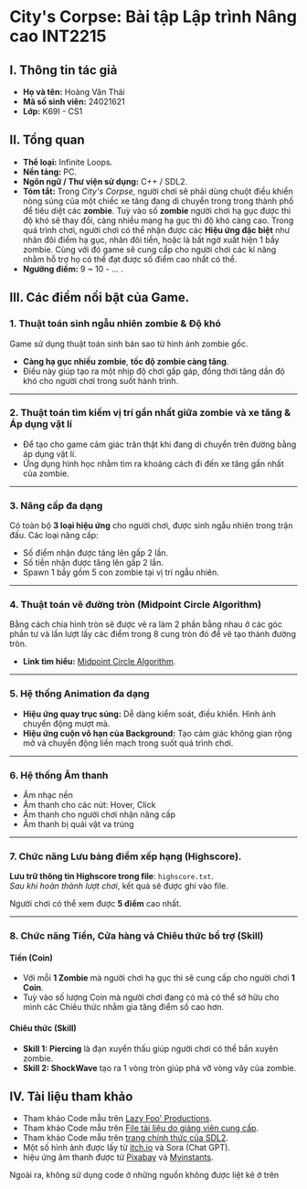 # City's Corpse: Bài tập Lập trình Nâng cao INT2215



## I. Thông tin tác giả 
- **Họ và tên:** Hoàng Văn Thái 
- **Mã số sinh viên:** 24021621
- **Lớp:** K69I - CS1

## II. Tổng quan 
- **Thể loại:** Infinite Loops.
- **Nền tảng:** PC.
- **Ngôn ngữ / Thư viện sử dụng:** C++ / SDL2. 
- **Tóm tắt:** Trong _City's Corpse_, người chơi sẽ phải dùng chuột điều khiển nòng súng của một chiếc xe tăng đang di chuyển trong trong thành phố để tiêu diệt các **zombie**. Tuỳ vào số **zombie** người chơi hạ gục được thì độ khó sẽ thay đổi, càng nhiều mạng hạ gục thì độ khó càng cao. Trong quá trình chơi, người chơi có thể nhận được các **Hiệu ứng đặc biệt** như nhân đôi điểm hạ gục, nhân đôi tiền, hoặc là bất ngờ xuất hiện 1 bầy zombie. Cùng với đó game sẽ cung cấp cho người chơi các kĩ năng nhằm hỗ trợ họ có thể đạt được số điểm cao nhất có thể.
- **Ngưỡng điểm:** 9 ~ 10 - ... .

## III. Các điểm nổi bật của Game.
### 1. Thuật toán sinh ngẫu nhiên zombie & Độ khó

Game sử dụng thuật toán sinh bản sao từ hình ảnh zombie gốc.

- **Càng hạ gục nhiều zombie**, **tốc độ zombie càng tăng**.
- Điều này giúp tạo ra một nhịp độ chơi gấp gáp, đồng thời tăng dần độ khó cho người chơi trong suốt hành trình.

---

### 2. Thuật toán tìm kiếm vị trí gần nhất giữa zombie và xe tăng & Áp dụng vật lí

- Để tạo cho game cảm giác trân thật khi đang di chuyển trên đường bằng áp dụng vật lí.
- Ứng dụng hình học nhằm tìm ra khoảng cách đi đến xe tăng gần nhất của zombie.

---

### 3. Nâng cấp đa dạng
Có toàn bộ **3 loại hiệu ứng** cho người chơi, được sinh ngẫu nhiên trong trận đấu. Các loại nâng cấp: 

- Số điểm nhận được tăng lên gấp 2 lần.
- Số tiền nhận được tăng lên gấp 2 lần.
- Spawn 1 bầy gồm 5 con zombie tại vị trí ngẫu nhiên.

---

### 4. Thuật toán vẽ đường tròn (Midpoint Circle Algorithm)

Bằng cách chia hình tròn sẽ được vẽ ra làm 2 phần bằng nhau ở các góc phần tư và lần lượt lấy các điểm trong 8 cung tròn đó để vẽ tạo thành đường tròn.
- **Link tìm hiểu:** [Midpoint Circle Algorithm](https://en.wikipedia.org/wiki/Midpoint_circle_algorithm).

---

### 5. Hệ thống Animation đa dạng 

- **Hiệu ứng quay trục súng:** Dễ dàng kiểm soát, điều khiển. Hình ảnh chuyển động mượt mà.
- **Hiệu ứng cuộn vô hạn của Background:** Tạo cảm giác không gian rộng mở và chuyển động liền mạch trong suốt quá trình chơi.

---
  
### 6. Hệ thống Âm thanh 

- Âm nhạc nền 
- Âm thanh cho các nút: Hover, Click
- Âm thanh cho người chơi nhận nâng cấp
- Âm thanh bị quái vật va trúng

---

### 7. Chức năng Lưu bảng điểm xếp hạng (Highscore). 

**Lưu trữ thông tin Highscore trong file**: `highscore.txt`.  
_Sau khi hoàn thành lượt chơi_, kết quả sẽ được ghi vào file.

Người chơi có thể xem được **5 điểm** cao nhất.

---

### 8. Chức năng Tiền, Cửa hàng và Chiêu thức bổ trợ (Skill)

#### Tiền (Coin)

- Với mỗi **1 Zombie** mà người chơi hạ gục thì sẽ cung cấp cho người chơi **1 Coin**.
- Tuỳ vào số lượng Coin mà người chơi đang có mà có thể sở hữu cho mình các Chiêu thức nhằm gia tăng điểm số cao hơn.

#### Chiêu thức (Skill)

- **Skill 1: Piercing** là đạn xuyển thấu giúp người chơi có thể bắn xuyên zombie.
- **Skill 2: ShockWave** tạo ra 1 vòng tròn giúp phá vỡ vòng vây của zombie. 

## IV. Tài liệu tham khảo
- Tham khảo Code mẫu trên [Lazy Foo' Productions](https://lazyfoo.net/tutorials/SDL/index.php).
- Tham khảo Code mẫu trên [File tài liệu do giảng viên cung cấp](https://lazyfoo.net/tutorials/SDL/index.php).
- Tham khảo Code mẫu trên [trang chính thức của SDL2](https://www.libsdl.org/).
- Một số hình ảnh được lấy từ [itch.io](https://itch.io/) và Sora (Chat GPT). 
- hiệu ứng âm thanh được từ [Pixabay](https://pixabay.com) và [Myinstants](https://www.myinstants.com/fr/index/vn/).

Ngoài ra, không sử dụng code ở những nguồn không được liệt kê ở trên
